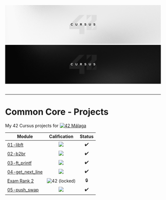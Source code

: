 <div align="center">
    <img src="https://raw.githubusercontent.com/15Galan/42_project-readmes/master/banners/cursus/cursus-light.png#gh-light-mode-only" alt="Banner (claro)" />
    <img src="https://raw.githubusercontent.com/15Galan/42_project-readmes/master/banners/cursus/cursus-dark.png#gh-dark-mode-only" alt="Banner (oscuro)" />
</div>

<br>

---

# Common Core - Projects

My 42 Cursus projects for <a href="https://profile.intra.42.fr/users/dsarmien" target="_blank"><img alt="42 Málaga" src="https://img.shields.io/badge/Málaga-black?style=for-the-badge&logo=42&logoColor=white" /></a>

| Module         | Calification   | Status         |
|----------------|:--------------:|:--------------:|
| [01-libft](https://github.com/WildZarek/42Cursus/tree/develop/01-libft "Mi Primera Librería") | <a href='https://projects.intra.42.fr/42cursus-libft/dsarmien' target="_blank"><img src="https://img.shields.io/badge/Success-125%20%2F%20100-success?color=%2312bab9&style=flat" /></a> | :heavy_check_mark:
| [02-b2br](https://github.com/WildZarek/42cursus/tree/develop/02-b2br "Born2beroot") | <a href='https://projects.intra.42.fr/born2beroot/dsarmien' target="_blank"><img src="https://img.shields.io/badge/Success-125%20%2F%20100-success?color=%2312bab9&style=flat" /></a> | :heavy_check_mark:
| [03-ft_printf](https://github.com/WildZarek/42cursus/tree/develop/03-ft_printf "ft_printf") | <a href='https://projects.intra.42.fr/42cursus-ft_printf/dsarmien' target="_blank"><img src="https://img.shields.io/badge/Success-100%20%2F%20100-success?color=%2312bab9&style=flat" /></a> | :heavy_check_mark:
| [04-get_next_line](https://github.com/WildZarek/42cursus/tree/develop/04-gnl "get_next_line") | <a href='https://projects.intra.42.fr/42cursus-get_next_line/dsarmien' target="_blank"><img src="https://img.shields.io/badge/Success-125%20%2F%20100-success?color=%2312bab9&style=flat" /></a> | :heavy_check_mark:
| [Exam Rank 2](# "Exam Rank 2") | <img alt="42 (locked)" src="https://img.shields.io/badge/UNLOCKED-green?style=flat&logo=42&logoColor=black" /> | :lock:
| [05-push_swap](https://github.com/WildZarek/42cursus/tree/develop/05-push_swap "push_swap") | <a href='https://projects.intra.42.fr/42cursus-push_swap/dsarmien' target="_blank"><img src="https://img.shields.io/badge/Success-96%20%2F%20100-success?color=%2312bab9&style=flat" /></a> | :heavy_check_mark: